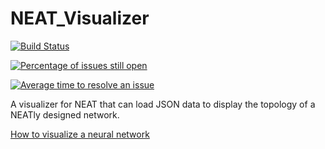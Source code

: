 # NEAT_Visualizer
[![Build Status](https://travis-ci.org/IDPA-2016-NEAT-CNN/NEAT_Visualizer.svg?branch=development)](https://travis-ci.org/IDPA-2016-NEAT-CNN/NEAT_Visualizer)

[![Percentage of issues still open](http://isitmaintained.com/badge/open/IDPA-2016-NEAT-CNN/NEAT_Visualizer.svg)](http://isitmaintained.com/project/IDPA-2016-NEAT-CNN/NEAT_Visualizer "Percentage of issues still open")

[![Average time to resolve an issue](http://isitmaintained.com/badge/resolution/IDPA-2016-NEAT-CNN/NEAT_Visualizer.svg)](http://isitmaintained.com/project/IDPA-2016-NEAT-CNN/NEAT_Visualizer "Average time to resolve an issue")

A visualizer for NEAT that can load JSON data to display the topology of a NEATly designed network.

[How to visualize a neural network](http://arxiv.org/pdf/1311.2901v3.pdf)
